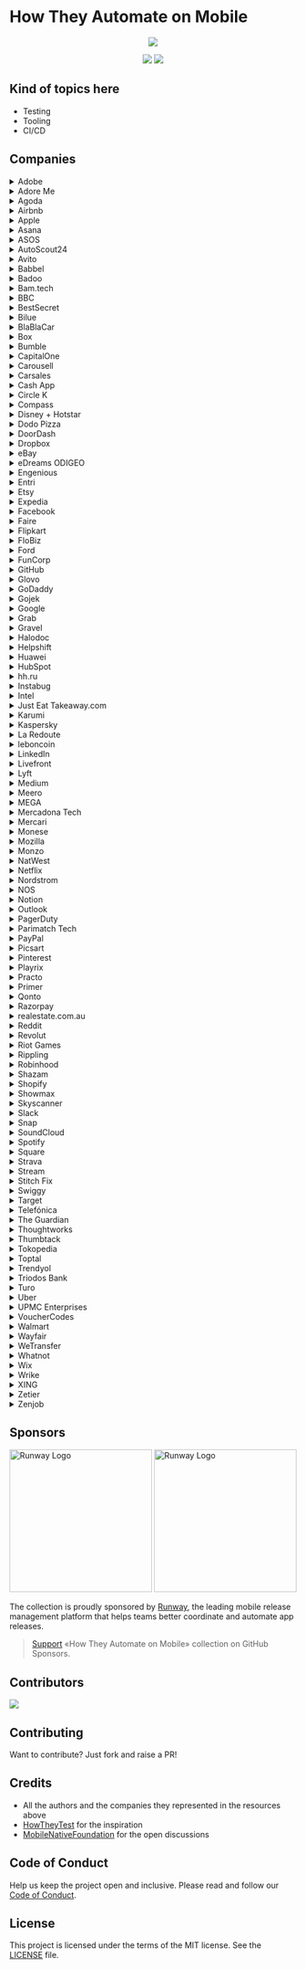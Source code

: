 # How They Automate on Mobile

<p align="center">
  <img src="/assets/images/promo.png"/>
</p>

<p align="center">
  <a href="https://testableapple.com/subscribe/"><img src="https://img.shields.io/badge/stay-tuned-blue?style=flat" /></a>
  <a href="http://makeapullrequest.com"><img src="https://img.shields.io/badge/contributions-welcome-green.svg?style=flat" /></a>
</p>

## Kind of topics here

* Testing
* Tooling
* CI/CD

## Companies

<details>
  <summary>Adobe</summary>

* [Automate and Speed Up iOS Builds with Xcode Server](https://blog.developer.adobe.com/automate-ios-builds-using-xcode-server-2e7effa8d2ef), 2021

</details>

<details>
  <summary>Adore Me</summary>

* [Android and iOS App testing with Appium and WireMock](https://adoreme.tech/android-and-ios-app-testing-with-appium-and-wiremock-intro-fe1dc34f0fc), 2019 (series of articles)

</details>

<details>
  <summary>Agoda</summary>

* [Optimizing CI/CD Processes with Selective Testing](https://medium.com/agoda-engineering/optimizing-ci-cd-processes-with-selective-testing-f537f9abc9d3), 2024

</details>

<details>
  <summary>Airbnb</summary>

* [Writing fast, deterministic and accurate Android Integration tests](https://medium.com/airbnb-engineering/writing-fast-deterministic-and-accurate-android-integration-tests-c56811bd14e2), 2017
* [Building Mixed-Language iOS Project with Buck](https://medium.com/airbnb-engineering/building-mixed-language-ios-project-with-buck-8a903b0e3e56), 2017
* [Our Swift Style Guide Is Now Open Source](https://medium.com/airbnb-engineering/our-swift-style-guide-is-now-open-source-d5cb99d2f626), 2019
* [Better Android Testing](https://medium.com/airbnb-engineering/better-android-testing-at-airbnb-3f5b90b9c40a), 2019 (series of articles)
* [Which hardware are you using to run your CI](https://github.com/MobileNativeFoundation/discussions/discussions/23#discussioncomment-486325), 2021
* [Accelerating Mobile UI](https://www.facebook.com/AirbnbTech/videos/1650114051841128/), 2021
* [Testing strategy](https://github.com/MobileNativeFoundation/discussions/discussions/6#discussioncomment-427538), 2021
* [Airbnb’s Page Performance Score on iOS](https://medium.com/airbnb-engineering/airbnbs-page-performance-score-on-ios-36d5f200bc73), 2021
* [Airbnb’s Page Performance Score on Android](https://medium.com/airbnb-engineering/airbnbs-page-performance-score-on-android-f9fd5e733e), 2021
* [Automated UI Infrastructure in Jetpack Compose using KSP](https://www.youtube.com/watch?v=9fVoqEFWTNI), 2023
* [Flexible Continuous Integration for iOS](https://medium.com/airbnb-engineering/flexible-continuous-integration-for-ios-4ab33ea4072f), 2023
* [Migrating Our iOS Build System from Buck to Bazel](https://medium.com/airbnb-engineering/migrating-our-ios-build-system-from-buck-to-bazel-ddd6f3f25aa3 ), 2024

</details>

<details>
  <summary>Apple</summary>

* [Testing](https://developer.apple.com/documentation/xcode#testing)
* [Distribution](https://developer.apple.com/documentation/xcode#distribution)
* [Continuous integration and delivery](https://developer.apple.com/documentation/xcode#continuous-integration-and-delivery)
* [UI Testing in Xcode](https://developer.apple.com/videos/play/wwdc2015/406/), 2015
* [Automating App Store Connect](https://developer.apple.com/videos/play/wwdc2018/303), 2018
* [What's New in Testing](https://developer.apple.com/videos/play/wwdc2018/403/), 2018
* [Testing Tips & Tricks](https://developer.apple.com/videos/play/wwdc2018/417/), 2018
* [Testing in Xcode](https://developer.apple.com/videos/play/wwdc2019/413/), 2019
* [Expanding automation with the App Store Connect API](https://developer.apple.com/videos/play/wwdc2020/10004), 2020
* [Identify trends with the Power and Performance API](https://developer.apple.com/videos/play/wwdc2020/10057), 2020
* [Eliminate animation hitches with XCTest](https://developer.apple.com/videos/play/wwdc2020/10077), 2020
* [Write tests to fail](https://developer.apple.com/videos/play/wwdc2020/10091), 2020
* [XCTSkip your tests](https://developer.apple.com/videos/play/wwdc2020/10164), 2020
* [Handle interruptions and alerts in UI tests](https://developer.apple.com/videos/play/wwdc2020/10220), 2020
* [Get your test results faster](https://developer.apple.com/videos/play/wwdc2020/10221), 2020
* [Use Swift on AWS Lambda with Xcode](https://developer.apple.com/videos/play/wwdc2020/10644), 2020
* [Triage test failures with XCTIssue](https://developer.apple.com/videos/play/wwdc2020/10687), 2020
* [Diagnose Power and Performance regressions in your app](https://developer.apple.com/videos/play/wwdc2021/10087), 2021
* [Distribute apps in Xcode with cloud signing](https://developer.apple.com/videos/play/wwdc2021/10204), 2021
* [Embrace Expected Failures in XCTest](https://developer.apple.com/videos/play/wwdc2021/10207), 2021
* [Meet Xcode Cloud](https://developer.apple.com/videos/play/wwdc2021/10267), 2021
* [Customize your advanced Xcode Cloud workflows](https://developer.apple.com/videos/play/wwdc2021/10269), 2021
* [Diagnose unreliable code with test repetitions](https://developer.apple.com/videos/play/wwdc2021/10296), 2021
* [Author fast and reliable tests for Xcode Cloud](https://developer.apple.com/videos/play/wwdc2022/110361), 2022
* [Get the most out of Xcode Cloud](https://developer.apple.com/videos/play/wwdc2022/110374), 2022
* [Deep dive into Xcode Cloud for teams](https://developer.apple.com/videos/play/wwdc2022/110375), 2022

</details>

<details>
  <summary>Asana</summary>

* [Scaling a Mature iOS Codebase with Tuist](https://blog.asana.com/2023/02/scaling-a-mature-ios-codebase-with-tuist/), 2023

</details>

<details>
  <summary>ASOS</summary>

* [Witness the (Android) fitness](https://medium.com/asos-techblog/witness-the-android-fitness-d4ae52dfec94), 2019

</details>

<details>
  <summary>AutoScout24</summary>

* [Optimise battery usage of Android Applications](https://tech.autoscout24.com/blog/posts/optimise-battery-usage-of-android-applications/), 2023
* [Xcode Build Time Optimization](https://tech.autoscout24.com/blog/posts/xcode-build-time-optimization/), 2023
* [iOS UI Testing with Deep Links](https://tech.autoscout24.com/blog/posts/ios-uitest-deeplink/), 2023

</details>

<details>
  <summary>Avito</summary>

* [Open source: CI/CD and test infrastructure for Android](https://avito-tech.github.io/avito-android/blog/2019/12/open-source-introduction/), 2019
* [Workaround for Android lint that doesn't use Gradle Worker API](https://avito-tech.github.io/avito-android/blog/2020/02/lint-worker-api-workaround/), 2020
* [Removal of ui tests impact analysis functionality](https://avito-tech.github.io/avito-android/blog/2021/01/ui-impact-analysis-end/), 2021
* [Which hardware are you using to run your CI](https://github.com/MobileNativeFoundation/discussions/discussions/23#discussioncomment-487395), 2021
* [Testing strategy](https://github.com/MobileNativeFoundation/discussions/discussions/6#discussioncomment-432246), 2021
* [Emcee — the test runner for iOS developers](https://medium.com/avitotech/emcee-b8b2a10f7795), 2022

</details>

<details>
  <summary>Babbel</summary>

* [Continuous integration for mobile](https://www.babbel.com/en/magazine/continuous-integration-for-mobile), 2015
* [An approach to TDD in Android](https://www.babbel.com/en/magazine/an-approach-to-tdd-in-android), 2016
* [Android Modular Project – Organizing your library dependencies](https://www.babbel.com/en/magazine/android-modular-project-organizing-your-library-dependencies), 2017
* [Introduction to Test Automation](https://www.babbel.com/en/magazine/introduction-to-test-automation), 2017
* [Different ways to manage feature toggles on iOS](https://www.babbel.com/en/magazine/different-ways-to-manage-feature-toggles-on-ios), 2019

</details>

<details>
  <summary>Badoo</summary>

* [iOS Parallel Automation](https://www.youtube.com/watch?v=bAH4hky-1Ac), 2017
* [Automate the impossible: blending the best of Android drivers](https://www.youtube.com/watch?v=dKHudzto4TM), 2018
* [Uncover Secrets of Your App with EspressoDriver](https://www.youtube.com/watch?v=3E-koZaG60w), 2019

</details>

<details>
  <summary>Bam.tech</summary>

* [Use Systrace to debug your Android app performance](https://www.bam.tech/article/use-systrace-to-debug-your-android-app-performance), 2021
* [Tuist, iOS developer’s new best friend](https://www.bam.tech/article/tuist-ios-developers-new-best-friend), 2022
* [Setting up a modular iOS app for multiple environments with Tuist](https://www.bam.tech/article/setting-up-a-modular-ios-app-for-multiple-environments-with-tuist), 2022
* [Adopting Tuist on an Existing Project](https://www.bam.tech/article/adopting-tuist-on-an-existing-project-tuist), 2022
* [Android app performance: optimize startup time with “above the fold” technique](https://www.bam.tech/article/android-app-performance-optimize-startup-time-with-above-the-fold-technique), 2023
* [Swift mocking and generating fake data: building effective and maintainable tests](https://www.bam.tech/article/swift-mocking-and-generating-fake-data-building-effective-and-maintainable-tests), 2023
* [Unlocking New Possibilities with Maestro: Beyond Automated Testing](https://www.bam.tech/article/unlocking-new-possibilities-with-maestro-beyond-automated-testing), 2024

</details>

<details>
  <summary>BBC</summary>

* [Testing BBC iPlayer Release For Android Downloads](https://www.bbc.co.uk/blogs/internet/entries/67c6f28f-3742-3725-9efa-10107857d5e8), 2013
* [Automating testing for BBC iPlayer mobile](https://www.bbc.co.uk/blogs/internet/entries/3da2f879-b752-3ee7-8778-421aad2ddefb), 2014 (series of articles)

</details>

<details>
  <summary>BestSecret</summary>

* [Evolving our Android CI to the Cloud](https://medium.com/bestsecret-tech/evolving-our-android-ci-to-the-cloud-1-3-from-jenkins-to-gitlab-ci-7ec2af50c241), 2024 (series of articles)

</details>

<details>
  <summary>Bilue</summary>

* [How to version your app in a continuous development world](https://medium.com/bilue/how-to-version-your-app-in-a-continuous-development-world-b4f23c2beab3), 2021
* [Caring for your dependency garden: An approach to Android Dependency Management](https://medium.com/bilue/caring-for-your-dependency-garden-c36e3ae288bd), 2022 (series of articles)
* [Elevating UI Automation: Testing Compose Animations Beyond Appium’s Reach](https://medium.com/bilue/elevating-ui-automation-e1ae0140e257), 2024

</details>

<details>
  <summary>BlaBlaCar</summary>

* [4 tips to master XCTestExpectation](https://medium.com/blablacar/4-tips-to-master-xctestexpectation-aee2b2631d93), 2017
* [Building our Lego library on iOS](https://medium.com/blablacar/building-our-lego-library-on-ios-35da0142b962), 2017
* [Reducing the build time of BlaBlaCar’s Android app](https://medium.com/blablacar/reducing-the-build-time-of-blablacars-android-app-549774e3c0df), 2021
* [How to make your Android app resilient to process death?](https://medium.com/blablacar/how-to-make-your-android-app-resilient-to-process-death-bdd3fbcfbf9e), 2022

</details>

<details>
  <summary>Box</summary>

* [Virtualizing Mac Infrastructure at Scale](https://www.youtube.com/watch?v=oBVB0Tc_drM), 2019

</details>

<details>
  <summary>Bumble</summary>

* [Add Superpowers to your Appium-Android tests](https://medium.com/bumble-tech/add-superpowers-to-your-appium-android-tests-f408ac2f1b59), 2018
* [The secret to great code reviews](https://medium.com/bumble-tech/the-secret-to-great-code-reviews-4896639afc0e), 2018
* [White-box testing with Appium Espresso Driver](https://medium.com/bumble-tech/white-box-testing-with-appium-espresso-driver-f51cda81c1bb), 2019
* [Swift Package Manager builds iOS frameworks](https://medium.com/bumble-tech/swift-package-manager-builds-ios-frameworks-updated-xcode-10-2-beta-19b3e6741bda), 2019
* [Continuous delivery for your Kotlin Multiplatform library](https://medium.com/bumble-tech/continuous-delivery-for-your-kotlin-multiplatform-library-3ab5ad5cba59), 2019
* [Using Hopper to investigate an iOS bug](https://medium.com/bumble-tech/using-hopper-to-investigate-an-ios-bug-66d373e6336d), 2020
* [Catching bugs on the client-side: how we developed our error tracking system](https://medium.com/bumble-tech/catching-bugs-on-a-client-48c793720b9b), 2020
* [Automating Android Jetpack Compose using Appium](https://medium.com/bumble-tech/automating-android-jetpack-compose-using-appium-edb760fe79b9), 2021
* [Mobile test automation practices](https://medium.com/bumble-tech/mobile-test-automation-practices-part-1-verifications-modules-and-basic-actions-92f2e645d9ce), 2021 (series of articles)
* [Android Lint and Detekt warnings in GitHub pull requests](https://medium.com/bumble-tech/android-lint-and-detekt-warnings-in-github-pull-requests-2880df5d32af), 2022
* [How to compare .apk / .aab files](https://medium.com/bumble-tech/how-to-compare-apk-aab-files-par-1634563a5af6), 2023 (series of articles)
* [Crafting Android bytecode analysis tooling using a secret ingredient](https://medium.com/bumble-tech/crafting-android-bytecode-analysis-tooling-using-a-secret-ingredient-part-1-13e2d5a65113), 2024 (series of articles)
* [Scaling iOS at Bumble](https://medium.com/bumble-tech/scaling-ios-at-bumble-76754fa874f7), 2024 (series of articles)

</details>

<details>
  <summary>CapitalOne</summary>

* [Test-Driven Development – Ready, Set, Go with Google Cloud Test Lab](https://medium.com/capital-one-tech/be-ready-for-tdd-google-cloud-test-lab-20b07ddabc8b), 2016
* [Robot Pattern Testing for XCUITest](https://medium.com/capital-one-tech/robot-pattern-testing-for-xcuitest-4c2f0c40b4ad), 2018
* [Improvement and Parallelization of Android Automation Testing](https://medium.com/capital-one-tech/improvement-and-parallelization-of-android-automation-testing-capital-one-a05d10cae5b6), 2020
* [Using Stub vs Mock in iOS Unit Testing](https://medium.com/capital-one-tech/using-stub-vs-mock-in-ios-unit-testing-634ec4cc6a10), 2020
* [Using Apple’s Main Thread Checker Tool on UI Tests](https://medium.com/capital-one-tech/using-apples-main-thread-checker-tool-on-ui-tests-a89508bcd524), 2021
* [Getting Started With iOS UI Testing](https://medium.com/capital-one-tech/getting-started-with-ios-ui-testing-b85bf858496f), 2021

</details>

<details>
  <summary>Carousell</summary>

* [Carousell scales app automation with Browserstack](https://www.browserstack.com/case-study/carousell-scales-app-automation-with-browserstack), 2022

</details>

<details>
  <summary>Carsales</summary>

* [Which hardware are you using to run your CI](https://github.com/MobileNativeFoundation/discussions/discussions/23#discussioncomment-431948), 2021

</details>

<details>
  <summary>Cash App</summary>

* [Making iOS Accessibility Testing Easy](https://code.cash.app/making-ios-accessibility-testing-easy), 2020
* [Taking Bug Reporting Further](https://code.cash.app/taking-bug-reporting-further), 2021
* [Great teams merge fast](https://code.cash.app/great-teams-merge-fast), 2021
* [Debugging UI Issues with AardvarkReveal](https://code.cash.app/debugging-ui-issues-with-aardvarkreveal), 2021
* [Migrating from Burst to TestParameterInjector](https://code.cash.app/migrating-from-burst-to-testparameterinjector), 2021
* [Flow testing with Turbine](https://code.cash.app/flow-testing-with-turbine), 2023
* [Mocking isn't evil, but avoid it anyway](https://code.cash.app/mocking), 2023

</details>

<details>
  <summary>Circle K</summary>

* [Testing strategy](https://github.com/MobileNativeFoundation/discussions/discussions/6#discussioncomment-428670), 2021

</details>

<details>
  <summary>Compass</summary>

* [Compass Mobile Engineering](https://medium.com/compass-true-north/compass-mobile-engineering-58834af85289), 2017
* [Automated Mobile Distributions](https://medium.com/compass-true-north/automated-mobile-distributions-15e3791f11c7), 2017
* [How to UI Test Push Notifications and Universal Links in the iOS Simulator](https://medium.com/compass-true-north/how-to-ui-test-push-notifications-and-universal-links-in-the-ios-simulator-81cc43b33f81), 2021
* [Moving Fast With Maps (Automation) On iOS](https://medium.com/compass-true-north/moving-fast-with-maps-automation-on-ios-e8801f2ac901), 2021

</details>

<details>
  <summary>Disney + Hotstar</summary>

* [Using Apple's Testing Mjölnir: XCUITest](https://blog.hotstar.com/using-apples-testing-mj%C3%B6lnir-xcuitest-9c3bad88ae4b), 2020

</details>

<details>
  <summary>Dodo Pizza</summary>

* [QA Mobile Technology Radar](https://radar.thoughtworks.com/?documentId=https%3A%2F%2Fdocs.google.com%2Fspreadsheets%2Fd%2Fe%2F2PACX-1vRhhv36dMgQWyL24qt9NTmoh3guKjGUK9AawBw85N_MOe1trvSmZQeU99QJglm1Do__Lac8cEYzItnI%2Fpub%3Foutput%3Dcsv%26format%3D%2FDodo+Engineering+-+QA+mobile+-+2023.csv), 2023
* [iOS Technology Radar](https://radar.thoughtworks.com/?documentId=https%3A%2F%2Fdocs.google.com%2Fspreadsheets%2Fd%2Fe%2F2PACX-1vSNCJEF7o6lYiu7z9WIdLqEyyoW6V94_50wyK5AWP9uW0oA3w4jKaU__jy3fyhOeGdZI2yiSL6VwjL3%2Fpub%3Fgid%3D0%26single%3Dtrue%26output%3Dcsv%26format%3D%2FDodo+Engineering+-+Dodo+Pizza+iOS+-+March+2023.csv), 2023
* [Android Technology Radar](https://radar.thoughtworks.com/?documentId=https%3A%2F%2Fdocs.google.com%2Fspreadsheets%2Fd%2Fe%2F2PACX-1vRIJRCLRWKilMgx5rypHoCwGlUOpB79v4-oPPdSvNNSPkkgVao2uja2O4j1eEWqeUn34Ri0rzaNgut3%2Fpub%3Fgid%3D892813566%26single%3Dtrue%26output%3Dcsv%26format%3D%2FDodo+Engineering+Android.csv), 2023
* [Release Train in mobile development](https://proandroiddev.com/release-train-in-mobile-development-4c67954ab1b3), 2023

</details>

<details>
  <summary>DoorDash</summary>

* [Why We Use KIF-Quick for User Interface Tests](https://doordash.engineering/2016/12/26/why-we-use-kif-quick-for-user-interface-tests/), 2016
* [Using Automated Testing to Scale Android Development with a Growing Team](https://doordash.engineering/2017/06/26/using-automated-testing-to-scale-android-development-with-a-growing-team/), 2017
* [Contract Testing with Pact](https://doordash.engineering/2018/11/05/contract-testing-with-pact/), 2018
* [How to detect iOS memory leaks and retain cycles using Xcode’s memory graph debugger](https://doordash.engineering/2019/05/22/ios-memory-leaks-and-retain-cycle-detection-using-xcodes-memory-graph-debugger/), 2019
* [Our "Tech Stack" in the Android Dasher App](https://doordash.engineering/2019/12/12/our-tech-stack-in-the-android-dasher-app/), 2019
* [A Framework For Speedy and Scalable Development Of Android UI Tests](https://doordash.engineering/2020/08/19/speedy-and-scalable-development-of-android-mobile-ui-tests/), 2020
* [Building Multiple Distinctly Branded iOS Apps from a Single Codebase](https://doordash.engineering/2021/03/02/multiple-ios-apps-single-codebase/), 2021
* [How to Speed Up SwiftUI Development and Testing Using PreviewSnapshots](https://doordash.engineering/2023/01/18/how-to-speed-up-swiftui-development-and-testing-using-previewsnapshots/), 2023
* [How We Reduced Our iOS App Launch Time by 60%](https://doordash.engineering/2023/01/31/how-we-reduced-our-ios-app-launch-time-by-60/), 2023

</details>

<details>
  <summary>Dropbox</summary>

* [Modernizing our Android build system](https://dropbox.tech/mobile/modernizing-our-android-build-system-part-i-the-planning), 2019 (series of articles)
* [Revamping the Android testing pipeline at Dropbox](https://dropbox.tech/mobile/revamping-the-android-testing-pipeline-at-dropbox), 2020
* [How we sped up Dropbox Android app startup by 30%](https://dropbox.tech/mobile/how-we-sped-up-dropbox-android-app-startup-by-30-), 2021
* [Introducing Focus, a new open source Gradle plugin](https://dropbox.tech/mobile/introducing-focus-a-new-open-source-gradle-plugin), 2022

</details>

<details>
  <summary>eBay</summary>

* [Functional iOS Testing in Swift](https://tech.ebayinc.com/engineering/functional-ios-testing-in-swift/), 2015
* [Test automation for Android testing](https://www.youtube.com/watch?v=VZP6aZq8I-k), 2016
* [Parallizing UI tests on iOS](https://www.youtube.com/watch?v=-JMMujEaqvs), 2016
* [Android Accessibility Automation with Espresso](https://tech.ebayinc.com/engineering/android-accessibility-automation-with-espresso/), 2017
* [Speed By A Thousand Cuts](https://tech.ebayinc.com/engineering/speed-by-a-thousand-cuts/), 2020
* [eBay Motors: Screenshot Testing with Flutter](https://tech.ebayinc.com/engineering/ebay-motors-screenshot-testing-with-flutter/), 2020
* [Homepage Speed Improvements on eBay Android](https://tech.ebayinc.com/engineering/homepage-speed-improvements-on-ebay-android/), 2020
* [The Journey to Integrating Android App Bundles](https://tech.ebayinc.com/engineering/the-journey-to-integrating-android-app-bundles/), 2020

</details>

<details>
  <summary>eDreams ODIGEO</summary>

* [Creating a Post-commit hook with Swiftlint Autocorrect](https://medium.com/edreams-odigeo-tech/creating-a-post-commit-hook-with-swiftlint-autocorrect-5695baf9cad7), 2020
* [Keep those warnings away! — Add Android Lint to your CI pipeline](https://medium.com/edreams-odigeo-tech/keep-those-warnings-away-add-android-lint-to-your-ci-pipeline-28418294df5f), 2021
* [Tuist Your Circle](https://medium.com/edreams-odigeo-tech/tuist-your-circle-putting-it-to-the-test-part-1-8dc168aefe7a), 2023 (series of articles)

</details>

<details>
  <summary>Engenious</summary>

* [Xcode Parallel Test Execution of XCUITest is a Joke](https://medium.com/@engenious.io/xcode-parallel-test-execution-of-xcutest-is-joke-but-i-found-a-scalable-and-solid-solution-031aaaa92814), 2023

</details>

<details>
  <summary>Entri</summary>

* [Device Wall — Unlocking the Power of Parallel Mobile Automation with Appium, and Raspberry Pi](https://medium.com/@engenious.io/xcode-parallel-test-execution-of-xcutest-is-joke-but-i-found-a-scalable-and-solid-solution-031aaaa92814), 2023
* [Mastering Local Continuous Integration/Continuous Deployment](https://epd-blog.entri.team/mastering-local-continuous-integration-continuous-deployment-7504c2e148ac), 2023
* [Mastering Event Validation in Android Apps: A QA Engineer’s Guide](https://epd-blog.entri.team/mastering-event-validation-in-android-apps-a-qa-engineers-guide-8b4250e3b730), 2023

</details>

<details>
  <summary>Etsy</summary>

* [Etsy's Device Lab](https://www.etsy.com/codeascraft/mobile-device-lab/), 2013
* [Static Analysis with OCLint](https://www.etsy.com/codeascraft/static-analysis-with-oclint), 2014
* [Etsy’s Journey to Continuous Integration for Mobile Apps](https://www.etsy.com/codeascraft/etsys-journey-to-continuous-integration-for-mobile-apps/), 2014
* [Building a Better Mobile Crash Analytics Platform](https://www.etsy.com/codeascraft/building-a-better-mobile-crash-analytics-platform), 2016
* [How Etsy Ships Apps](https://www.etsy.com/codeascraft/how-etsy-ships-apps), 2017
* [Culture of Quality: Measuring Code Coverage at Etsy](https://www.etsy.com/codeascraft/culture-of-quality-measuring-code-coverage-at-etsy/), 2018

</details>

<details>
  <summary>Expedia</summary>

* [Mobile Automation in Continuous Delivery Pipeline](https://www.youtube.com/watch?v=NWDByCVThfE), 2013
* [How Expedia.com Uses Accessibility Automation](https://medium.com/expedia-group-tech/how-expedia-com-uses-accessibility-automation-d3de3e3ff775), 2020
* [Improving iOS UI Testing](https://medium.com/expedia-group-tech/improving-ios-ui-testing-ad55470825b4), 2020

</details>

<details>
  <summary>Facebook</summary>

* [Timed releases for mobile apps](https://engineering.fb.com/2012/09/20/android/timed-releases-for-mobile-apps/), 2012
* [Buck: How we build Android apps at Facebook](https://engineering.fb.com/2013/05/14/android/buck-how-we-build-android-apps-at-facebook/), 2013
* [Building Mobile Apps with Open Source Tools - Mobile @ Scale](https://www.youtube.com/watch?v=c2Q22KDjXmI), 2013
* [How Facebook Tests Facebook on Android](https://www.youtube.com/watch?v=HUE_yrd8tl0), 2013
* [Airlock – Facebook’s mobile A/B testing framework](https://engineering.fb.com/2014/01/09/android/airlock-facebook-s-mobile-a-b-testing-framework/), 2014
* [Mobile End to End Testing at Scale](https://www.youtube.com/watch?v=7tzA2nsg1jQ), 2015
* [Stetho: A new debugging platform for Android](https://engineering.fb.com/2015/02/18/android/stetho-a-new-debugging-platform-for-android/), 2015
* [Improving Facebook’s performance on Android with FlatBuffers](https://engineering.fb.com/2015/07/31/android/improving-facebook-s-performance-on-android-with-flatbuffers/), 2015
* [Performance instrumentation for Android apps](https://engineering.fb.com/2015/10/26/android/performance-instrumentation-for-android-apps/), 2015
* [Open-sourcing ReDex: Making Android apps smaller and faster](https://engineering.fb.com/2016/04/12/android/open-sourcing-redex-making-android-apps-smaller-and-faster/), 2016
* [Automatic memory leak detection on iOS](https://engineering.fb.com/2016/04/13/ios/automatic-memory-leak-detection-on-ios/), 2016
* [The mobile device lab at the Prineville data center](https://engineering.fb.com/2016/07/13/android/the-mobile-device-lab-at-the-prineville-data-center/), 2016
* [Android accessibility debugging with Stetho](https://engineering.fb.com/2016/10/17/android/android-accessibility-debugging-with-stetho/), 2016
* [Managing resources for large-scale testing](https://engineering.fb.com/2017/05/24/android/managing-resources-for-large-scale-testing/), 2017
* [Rapid release at massive scale](https://engineering.fb.com/2017/08/31/web/rapid-release-at-massive-scale/), 2017
* [Open-sourcing RacerD: Fast static race detection at scale](https://engineering.fb.com/2017/10/19/android/open-sourcing-racerd-fast-static-race-detection-at-scale/), 2017
* [Turning iOS End to End Testing up to 11](https://www.youtube.com/watch?v=BQmLnrDBJSs), 2017
* [HotSwap: Bringing hot code reloading to Buck](https://engineering.fb.com/2018/02/28/android/hotswap-bringing-hot-code-reloading-to-buck/), 2018
* [Open-sourcing Flipper: a new extensible debugging tool](https://engineering.fb.com/2018/06/11/android/flipper/), 2018
* [MobileLab: Highly accurate testing to prevent mobile performance regressions](https://engineering.fb.com/2018/10/19/android/mobilelab/), 2018
* [Superpack: Pushing the limits of compression in Facebook’s mobile apps](https://engineering.fb.com/2021/09/13/core-data/superpack/), 2021
* [Open-sourcing Mariana Trench: Analyzing Android and Java app security in depth](https://engineering.fb.com/2021/09/29/security/mariana-trench/), 2021
* [How WhatsApp tests software?](https://automationhacks.io/2023-10-18-how-whatsapp-tests-software), 2023

</details>

<details>
  <summary>Faire</summary>

* [Bringing type safety to UI tests on iOS](https://craft.faire.com/bringing-type-safety-to-ui-tests-on-ios-23426a5c48de1), 2021
* [Faire Tech Talk: Mobile performance monitoring at Faire](https://craft.faire.com/mobile-performance-monitoring-at-faire-464945c9d011), 2022
* [Faire Tech Talk: Scaling mobile foundation](https://craft.faire.com/faire-tech-talk-scaling-mobile-foundation-147093d1afcb), 2022
* [Raising code quality for Faire’s Kotlin codebase](https://craft.faire.com/raising-code-quality-for-faires-kotlin-codebase-f61420b3e5e6), 2022
* [Provisioning Jenkins mac1.metal nodes for signing Apple distributions](https://craft.faire.com/provisioning-jenkins-mac1-metal-nodes-for-signing-apple-distributions-f2db98235c28), 2023
* [How we build reliable E2E tests for iOS at Faire](https://craft.faire.com/how-we-build-reliable-e2e-tests-for-ios-at-faire-d554b3ef5dfc), 2024

</details>

<details>
  <summary>Flipkart</summary>

* [Optimising Flipkart Android App size to sub 10 MB](https://blog.flipkart.tech/optimising-flipkart-android-app-size-to-sub-10-mb-b290d6c29b82), 2018
* [The Journey of React-Native @ Flipkart](https://blog.flipkart.tech/the-journey-of-react-native-flipkart-47dcd0c3d1c6), 2020

</details>

<details>
  <summary>FloBiz</summary>

* [Create your own Android Library & Publish it](https://medium.com/flobiz-blog/create-your-own-android-library-publish-it-1b55bb492ce7), 2021
* [Android CI/CD at myBillBook](https://blog.flipkart.tech/the-journey-of-react-native-flipkart-47dcd0c3d1c6), 2023

</details>

<details>
  <summary>Ford</summary>

* [Testing strategy](https://github.com/MobileNativeFoundation/discussions/discussions/6#discussioncomment-423977), 2021

</details>

<details>
  <summary>FunCorp</summary>

* [Creating Impactful Messages With Ad Testing](https://medium.com/swlh/creating-impactful-messages-with-ad-testing-d57dc631577f), 2021
* [Testing Your Implementation on Ad Networks](https://medium.com/@FunCorp/testing-your-implementation-on-ad-networks-376cd904a7e5), 2021
* [Writing your profiler to analyze application performance on Android](https://medium.com/@FunCorp/writing-your-profiler-to-analyze-application-performance-on-android-f343fe8a1b5b), 2021
* [Stopping NSZombie Invasion](https://medium.com/@FunCorp/stopping-nszombie-invasion-d8fb0250c22e), 2022
* [Jetpack Microbenchmark: Code Performance Testing](https://medium.com/@FunCorp/jetpack-microbenchmark-code-performance-testing-ce7a4546ba78), 2022
* [Make your iOS app suitable for UI auto-testing](https://medium.com/@FunCorp/ios-make-your-app-suitable-for-ui-auto-testing-65997ead4dc9), 2023

</details>

<details>
  <summary>GitHub</summary>

* [How we ship GitHub Mobile every week](https://github.blog/2022-01-12-how-we-ship-github-mobile-every-week/), 2022

</details>

<details>
  <summary>Glovo</summary>

* [Publishing a variant-aware Android library with its sources](https://medium.com/glovo-engineering/publishing-a-variant-aware-android-library-with-its-sources-c61387323963), 2021
* [Linting and formatting Swift code in our apps](https://medium.com/glovo-engineering/linting-and-formatting-swift-code-in-our-apps-a49dc0a52332), 2021
* [Accelerate Your Android Development: Top Techniques to Reduce Gradle Build Time](https://medium.com/glovo-engineering/accelerate-your-android-development-top-techniques-to-reduce-gradle-build-time-part-i-of-ii-4f35aa4a1a17), 2023
* [Glovo’s Large-Scale App Development: An In-Depth Look](https://tuist.io/blog/2023/11/03/glovo), 2023

</details>

<details>
  <summary>GoDaddy</summary>

* [React Native Application UI testing using WebDriverIO and Appium](https://www.godaddy.com/engineering/2018/07/09/react-native-wdio/), 2018

</details>

<details>
  <summary>Gojek</summary>

* [How to Use Templates to Improve the Android Studio Experience](https://www.gojek.io/blog/how-to-use-templates-to-improve-the-android-studio-experience), 2019
* [How We Improved Performance and Build Times in Android Studio](https://www.gojek.io/blog/how-we-improved-performance-and-build-times-in-android-studio), 2019
* [Screenshot Testing our Design System on Android](https://blog.gojek.io/screenshot-testing-our-design-system-on-android), 2020
* [Test Mobile Apps Using Web Traffic Interception and Mocking](https://blog.gojek.io/test-mobile-apps-using-web-traffic-interception-and-mocking), 2020
* [Running CI for mobile engineers at scale](https://www.gojek.io/blog/running-ci-for-mobile-engineers-at-scale), 2020
* [Reducing Build Time For Gojek #SuperApp](https://www.gojek.io/blog/reducing-build-time-for-gojek-superapp), 2020
* [Making Our iOS Components Accessible](https://www.gojek.io/blog/making-our-ios-components-accessible), 2021
* [Better Secure Than Sorry | Tips To Secure An iOS App](https://www.gojek.io/blog/tips-to-secure-ios-app), 2021
* [Mono Repo Vs Multi Repo: Tips To Re-evaluate Codebase Structure](https://www.gojek.io/blog/mono-repo-vs-multi-repo-tips-to-re-evaluate-codebase-structure), 2021
* [Reducing Our Build Time By 50%](https://www.gojek.io/blog/reducing-our-build-time-by-50), 2022
* [Demystifying Code Generation On iOS](https://www.gojek.io/blog/demystifying-code-generation-on-ios), 2022
* [Migrating An Xcode Command Line Tool Project to SPM](https://www.gojek.io/blog/migrating-an-xcode-command-line-tool-project-to-spm), 2022

</details>

<details>
  <summary>Google</summary>

* [Espresso: Fresh Start to Android UI Testing](https://www.youtube.com/watch?v=T7ugmCuNxDU), 2013
* [Building Scalable Mobile Test Infrastructure for Google+ Mobile](https://www.youtube.com/watch?v=Dnqxo0QtU98), 2013
* [Android UI Automation](https://www.youtube.com/watch?v=O1u8iBLUFL0), 2013
* [Breaking the Matrix - Android Testing at Scale](https://www.youtube.com/watch?v=uHoB0KzQGRg), 2013
* [Make Chrome the best mobile browser](https://www.youtube.com/watch?v=ugX-80lMu7A), 2014
* [Going Green: Cleaning up the Toxic Mobile Environment](https://www.youtube.com/watch?v=aHcmsK9jfGU), 2014
* [The Importance of Automated Testing on Real and Virtual Mobile Devices](https://www.youtube.com/watch?v=nOFel7yNAsE), 2014
* [Automated Accessibility Testing for Android Applications](https://www.youtube.com/watch?v=vvwc8MVlusY), 2015
* [Mobile Cross-Platform Integration Testing](https://www.youtube.com/watch?v=jaWD60t69Wg), 2015
* [Integration Testing with Multiple Mobile Devices and Services](https://www.youtube.com/watch?v=8tjsxxSMkpA), 2016
* [SRE for Mobile Applications](https://www.youtube.com/watch?v=4pQP8xiiMgo), 2018

</details>

<details>
  <summary>Grab</summary>

* [Deep Dive into iOS Automation at Grab - Integration Testing](https://engineering.grab.com/deep-dive-into-ios-automation-at-grab-integration-testing), 2019
* [Marionette - Enabling E2E User-scenario Simulation](https://engineering.grab.com/marionette-enabling-e2e-user-scenario-simulation), 2019
* [Journey to a Faster Everyday Superapp Where Every Millisecond Counts](https://engineering.grab.com/journey-to-a-faster-everyday-super-app), 2019
* [Tackling UI Test Execution Time Imbalance for Xcode Parallel Testing](https://engineering.grab.com/tackling-ui-test-execution-time-imbalance-for-xcode-parallel-testing), 2020
* [How Grab is Blazing Through the Superapp Bazel Migration](https://engineering.grab.com/how-grab-is-blazing-through-the-super-app-bazel-migration), 2020
* [App Modularisation at Scale](https://engineering.grab.com/app-modularisation-at-scale), 2021
* [How we improved our iOS CI infrastructure with observability tools](https://engineering.grab.com/iOS-CI-infrastructure-with-observability-tools), 2023

</details>

<details>
  <summary>Gravel</summary>

* [Send gitlab notification to google chat in 3 minutes](https://medium.com/gravel-engineering/send-gitlab-notification-to-google-chat-in-3-minutes-f81f6a92ac3a), 2023
* [Manage iOS Versioning for Release with Fastlane](https://medium.com/gravel-engineering/manage-ios-versioning-for-release-with-fastlane-d660cc750abc), 2023

</details>

<details>
  <summary>Halodoc</summary>

* [Testing strategy](https://github.com/MobileNativeFoundation/discussions/discussions/6#discussioncomment-702249), 2021

</details>

<details>
  <summary>Helpshift</summary>

* [Functional Testing of Mobile and Web Apps using Clojure](https://medium.com/helpshift-engineering/functional-testing-of-mobile-and-web-apps-using-clojure-4bedb365c7ca), 2014

</details>

<details>
  <summary>Huawei</summary>

* [Android | Product Flavors and Build Variants](https://medium.com/huawei-developers/android-product-flavors-and-build-variants-6d8b66a3f541), 2020
* [Automate Deployment to Huawei AppGallery Connect using Fastlane](https://medium.com/huawei-developers/automate-deployment-to-huawei-appgallery-connect-using-fastlane-4064db91cce8), 2020
* [React Native | Integrating Your Applications With AppGallery Connect](https://medium.com/huawei-developers/react-native-integrating-your-applications-with-appgallery-connect-a090cba45a8), 2021
* [Android UI Testing Made Easy: Espresso vs. Barista](https://medium.com/huawei-developers/android-ui-testing-made-easy-espresso-vs-barista-ae24a88a7a42), 2022
* [Robolectric: The Ultimate Testing Framework for Android Developers](https://medium.com/huawei-developers/robolectric-the-ultimate-testing-framework-for-android-developers-10ae1cc8e3c3), 2023
* [How to Test the Navigation Component in Jetpack Compose?](https://medium.com/huawei-developers/how-to-test-the-navigation-component-in-jetpack-compose-1ab4ccaba761), 2023
* [Unit Test in Jetpack Compose](https://medium.com/huawei-developers/unit-test-in-jetpack-compose-57c64fd035b7), 2023
* [How to Write Unit Tests for ViewModel in Jetpack Compose](https://medium.com/huawei-developers/how-to-write-unit-tests-for-viewmodel-in-jetpack-compose-eb06cc81042c), 2023
* [Huawei Cloud Building Android Project with CodeArts Service](https://medium.com/huawei-developers/%EF%B8%8Fhuawei-cloud-building-android-project-with-codearts-service-43769895264e), 2024

</details>

<details>
  <summary>HubSpot</summary>

* [Using CocoaPods to Modularize a Big iOS App](https://product.hubspot.com/blog/architecting-a-large-ios-app-with-cocoapods), 2014
* [Update: How We're Building iOS Apps Today](https://product.hubspot.com/blog/update-how-were-building-ios-apps-today), 2017

</details>

<details>
  <summary>hh.ru</summary>

* [Automating the release process](https://medium.com/hh-ru/automating-the-release-process-af8f97edc7bc), 2022
* [Quality assurance for mobile development at hh.ru](https://medium.com/hh-ru/quality-assurance-for-mobile-development-at-hh-ru-b9683e63414f), 2022

</details>

<details>
  <summary>Instabug</summary>

* [Testing strategy](https://github.com/MobileNativeFoundation/discussions/discussions/6#discussioncomment-498013), 2021

</details>

<details>
  <summary>Intel</summary>

* [Automation on Wearable Devices](https://www.youtube.com/watch?v=1agsqcPXPHo), 2015
* [IATF - A New Automated Cross-platform and Multi-device API Test Framework](https://www.youtube.com/watch?v=mHJspt6BgZUf), 2016
* [Docker Based Geo Dispersed Test Farm](https://www.youtube.com/watch?v=EgmSnHFutEc), 2016

</details>

<details>
  <summary>Just Eat Takeaway.com</summary>

* [Optimizing the APK size of Takeaway Driver App with Android App Bundle and WebP](https://medium.com/justeattakeaway-tech/optimising-the-apk-size-of-takeaway-driver-app-with-android-app-bundle-and-webp-6a8f59ece7de), 2019
* [iOS — Accessibility identifier for Appium UIAutomation](https://medium.com/justeattakeaway-tech/ios-accessibility-identifier-for-appium-uiautomation-66dd9433295c), 2020
* [iOS Accessibility](https://medium.com/justeattakeaway-tech/ios-accessibility-969012825d3c), 2021
* [Jetpack Compose UI Testing](https://medium.com/justeattakeaway-tech/jetpack-compose-ui-testing-1362e83a7bb2), 2021
* [Migrating to Swift Package Manager](https://medium.com/justeattakeaway-tech/migrating-to-swift-package-manager-efb9d2f61ddf), 2023
* [Backend-Driven UI on Native iOS apps](https://medium.com/justeattakeaway-tech/backend-driven-ui-on-native-ios-apps-613c3e8c579f), 2023
* [Scalable Continuous Integration for iOS](https://medium.com/justeattakeaway-tech/scalable-continuous-integration-for-ios-15ff33435992), 2024

</details>

<details>
  <summary>Karumi</summary>

* [Testing strategy](https://github.com/MobileNativeFoundation/discussions/discussions/6#discussioncomment-463433), 2021

</details>

<details>
  <summary>Kaspersky</summary>

* [UI Testing Cookbook](https://android-ui-testing.github.io/Cookbook/adoption/companies_experience/#kaspersky), 2023
* [A step-by-step tutorial in codelab format for Android UI testing](https://medium.com/kasperskymedia/a-step-by-step-tutorial-in-codelab-format-for-android-ui-testing-a5581f251b29), 2023
* [How to make Espresso tests more readable and stable](https://medium.com/kasperskymedia/how-to-make-espresso-tests-more-readable-and-stable-c0a055ce1fb7), 2023
* [How to make automated tests flexible and concise](https://medium.com/kasperskymedia/how-to-make-automated-tests-flexible-and-concise-e3e5ec0d8d00), 2023
* [100% Flakiness-free UI test automation with Kaspresso and Allure Testops](https://medium.com/kasperskymedia/100-flakiness-free-ui-test-automation-with-kaspresso-and-allure-testops-bdac665668fe), 2023

</details>

<details>
  <summary>La Redoute</summary>

* [Quality at Speed for our Mobile Application](https://laredoute.io/blog/quality-at-speed-for-our-mobile-application/), 2020

</details>

<details>
  <summary>leboncoin</summary>

* [Xcode Cloud: Feedback from leboncoin](https://medium.com/leboncoin-engineering-blog/xcode-cloud-feedback-from-leboncoin-82991326faa0), 2022
* [Achieving higher test coverage: Our approach to UI testing on iOS](https://medium.com/leboncoin-engineering-blog/achieving-higher-test-coverage-our-approach-to-ui-testing-on-ios-8878003b2f88), 2023

</details>

<details>
  <summary>LinkedIn</summary>

* [Writing Custom Lint Checks with Gradle](https://engineering.linkedin.com/android/writing-custom-lint-checks-gradle), 2014
* [Managing iOS Continuous Integration at Enterprise Scale](https://engineering.linkedin.com/blog/2015/12/managing-ios-continuous-integration-at-enterprise-scale), 2015
* [Mock the Internet](https://www.youtube.com/watch?v=6gPNrujpmn0), 2015
* [Effective Layout Testing Library for iOS](https://engineering.linkedin.com/blog/2016/01/effective-layout-testing-library-for-ios), 2016
* [UI Automation: Keep it Functional – and Stable!](https://engineering.linkedin.com/blog/2016/01/ui-automation--keep-it-functional--and-stable-), 2016
* [3x3: Speeding Up Mobile Releases](https://engineering.linkedin.com/blog/2016/021/3x3--speeding-up-mobile-releases), 2016
* [3x3: iOS Build Speed and Stability](https://engineering.linkedin.com/blog/2016/04/3x3--ios-build-speed-and-stability), 2016
* [Upgrade Testing on iOS: Keeping up with 3x3](https://engineering.linkedin.com/blog/2016/04/upgrade-testing-on-ios--keeping-up-with-3x3), 2016
* [Open Sourcing Test Butler](https://engineering.linkedin.com/blog/2016/08/introducing-and-open-sourcing-test-butler--reliable-android-test), 2016
* [iOS: Test Pyramid](https://engineering.linkedin.com/blog/2016/11/ios--test-pyramid), 2016
* [Open Sourcing Dex Test Parser](https://engineering.linkedin.com/blog/2017/02/open-sourcing-dex-test-parser), 2017
* [Managing documentation at scale](https://engineering.linkedin.com/blog/2019/04/managing-documentation-at-scale), 2019
* [LinkedIn’s approach to automated accessibility (A11y) testing](https://engineering.linkedin.com/blog/2020/automated-accessibility-testing), 2020
* [Faster testing on Android with Mobile Test Orchestrator](https://engineering.linkedin.com/blog/2020/mobile-test-orchestrator), 2020

</details>

<details>
  <summary>Livefront</summary>

* [4 tips for using Carthage](https://medium.com/livefront/4-tips-for-using-carthage-38604f257b54), 2017
* [How to add a dynamic Swift framework to a Command Line Tool](https://medium.com/livefront/how-to-add-a-dynamic-swift-framework-to-a-command-line-tool-bab6426d6c31), 2018
* [Swift expected nil, not <nil>](https://medium.com/livefront/swift-expected-nil-not-nil-27ac2eb8505d), 2018
* [Unit Testing race conditions by creating chaos (Swift)](https://medium.com/livefront/unit-testing-race-conditions-by-creating-chaos-swift-512a55e09806), 2018
* [Adventures in iOS Dev Automation](https://medium.com/livefront/adventures-in-ios-dev-automation-b18c3abd835a), 2018
* [The First 2 Commits Every Android Project Should Have](https://medium.com/livefront/the-first-2-commits-every-android-project-should-have-e8a245ac86), 2019
* [Android Static Code Checks — Keep Your Codebase Tidy With Detekt](https://medium.com/livefront/android-static-code-checks-keep-your-codebase-tidy-with-detekt-408435665fc3), 2020
* [Dagger Hilt: Testing injected Android components with code coverage](https://medium.com/livefront/dagger-hilt-testing-injected-android-components-with-code-coverage-30089a1f6872), 2020
* [How to connect your Android emulator to a local web service](https://medium.com/livefront/how-to-connect-your-android-emulator-to-a-local-web-service-47c380bff350), 2021
* [Five Reasons To Write Unit Tests](https://medium.com/livefront/five-reasons-to-write-unit-tests-e1920f726b33), 2021
* [Tracking Android project build times](https://medium.com/livefront/tracking-android-project-build-times-8826f9e8e212), 2023
* [XCTestCase Life Cycle Management](https://medium.com/livefront/xctestcase-life-cycle-management-3f0fdf46d5cd), 2023

</details>

<details>
  <summary>Lyft</summary>

* [Which hardware are you using to run your CI](https://github.com/MobileNativeFoundation/discussions/discussions/23#discussioncomment-426356), 2021
* [Testing strategy](https://github.com/MobileNativeFoundation/discussions/discussions/6#discussioncomment-420233), 2021
* [Building an Enterprise IntelliJ Plugin for Android Developers](https://eng.lyft.com/building-an-enterprise-intellij-plugin-for-android-developers-e265c0038203), 2021
* [Mobile Performance @ Lyft](https://eng.lyft.com/mobile-performance-lyft-68d0e5185024), 2021
* [Monitoring CPU performance of Lyft’s Android applications](https://eng.lyft.com/monitoring-cpu-performance-of-lyfts-android-applications-4e36fafffe12), 2022
* [Shift-Left iOS Testing with Focus Flows](https://eng.lyft.com/shift-left-ios-testing-with-focus-flows-c9e050bd2095), 2022
* [Detecting Android memory leaks in production](https://eng.lyft.com/detecting-android-memory-leaks-in-production-29e9c97e2ba1), 2023

</details>

<details>
  <summary>Medium</summary>

* [How We Modularized Medium’s iOS codebase](https://medium.engineering/how-we-modularized-mediums-ios-codebase-8f8f26965c76), 2014
* [Medium Android Tools](https://medium.engineering/medium-android-tools-f827bb96b8e4), 2015

</details>

<details>
  <summary>Meero</summary>

* [Kickstarting Mobile Testing: A Journey with Appium and TypeScript](https://medium.com/@romain.mouillard.fr/kickstarting-mobile-testing-a-journey-with-appium-and-typescript-89b62d311069), 2023

</details>

<details>
  <summary>MEGA</summary>

* [Enforcing unique identifiers across modules in your Android app using lint](https://medium.com/@mega-blog/enforcing-unique-identifiers-across-modules-in-your-android-app-using-lint-4257d977f58d), 2023
* [Making TDD a Habit in Android Development](https://medium.com/@mega-blog/making-tdd-a-habit-in-android-development-part-1-ed9f2d81f50d), 2023 (series of articles)
* [Android CI/CD pipelines at MEGA](https://medium.com/@mega-blog/android-ci-cd-pipelines-at-mega-8bba30d30fb5), 2023
* [Improving unit test performance in MEGA Android](https://medium.com/@mega-blog/improving-unit-test-performance-in-mega-android-bc9bb650d907), 2024
* [Profiling performance by os_signpost and customized instruments package in MEGA iOS](https://medium.com/@mega-blog/profiling-performance-by-os-signpost-and-customized-instruments-package-in-mega-ios-0e123f126b0e), 2024
* [Create your first member macro with TDD in iOS](https://medium.com/@mega-blog/create-your-first-member-macro-with-tdd-in-ios-09e301783c60), 2024

</details>

<details>
  <summary>Mercadona Tech</summary>

* [Reduce iOS CI time using test parallelization](https://medium.com/mercadona-tech/reduce-ios-ci-time-using-test-parallelization-de949a80fc5f), 2022
* [Contract Tests: A New Hope](https://medium.com/mercadona-tech/contract-tests-a-new-hope-e2df7470e118), 2023
* [How to write less code in tests](https://medium.com/mercadona-tech/how-to-write-less-code-in-tests-a5f8d556194e), 2023
* [The Night’s Watch: Safeguarding store operations](https://medium.com/mercadona-tech/the-nights-watch-safeguarding-store-operations-4c3acf727af2), 2024

</details>

<details>
  <summary>Mercari</summary>

* [Super fast and parallelized Android UITest(Appium) environment using AWS, Docker and Android emulator](https://engineering.mercari.com/en/blog/entry/2018-12-28-175147/), 2018
* [How HeadSpin will change mobile testing and monitoring?](https://engineering.mercari.com/en/blog/entry/2019-02-18-173236/), 2019
* [Specifying Kotlin tests with Spek](https://engineering.mercari.com/en/blog/entry/2019-12-12-100000/), 2019
* [Testing Redux-based iOS app](https://engineering.mercari.com/en/blog/entry/2019-12-28-150000/), 2019
* [Building automated workflow using Slackbot and CircleCI](https://engineering.mercari.com/en/blog/entry/2020-06-25-154358/), 2020
* [Compiling for iOS on Apple M1](https://engineering.mercari.com/en/blog/entry/20211129-compiling-for-ios-on-apple-m1/), 2021
* [Bazel Remote Execution for iOS Builds with Apple Silicon](https://engineering.mercari.com/en/blog/entry/20211210-bazel-remote-execution-for-ios-builds-with-apple-silicon/), 2021
* [Automatically generating snapshot tests from Xcode Previews](https://engineering.mercari.com/en/blog/entry/20201204-1f94b9dca2/), 2022
* [Android automated testing to support one-week releases](https://engineering.mercari.com/en/blog/entry/20211210-merpay-android-test-automation/), 2022
* [Leverage Kotlin in your Android CI](https://engineering.mercari.com/en/blog/entry/20221012-leverage-kotlin-in-your-android-ci/), 2022
* [Fast and reliable iOS builds with Bazel at Mercari](https://engineering.mercari.com/en/blog/entry/20221215-16cdd59909/), 2023
* [Mercari QA and Compose for Android automation](https://engineering.mercari.com/en/blog/entry/20230620-mercari-qa-and-compose-for-android-automation/), 2023

</details>

<details>
  <summary>Monese</summary>

* [Mobile testing at Monese](https://medium.com/monese/mobile-testing-at-monese-f06a6c3bc789), 2020

</details>

<details>
  <summary>Mozilla</summary>

* [How Do You Test a Mobile OS?](https://www.youtube.com/watch?v=X41eqcmC2Dk), 2013

</details>

<details>
  <summary>Monzo</summary>

* [How We Build the Monzo App](https://monzo.com/blog/2018/03/02/app-development), 2018
* [How everyone at Monzo gets involved with testing](https://monzo.com/blog/2022/04/12/how-anyone-at-monzo-can-test), 2022
* [How our Android engineers automated the removal of Kotlin synthetics](https://monzo.com/blog/2022/04/20/how-our-android-engineers-automated-the-removal-of-kotlin-synthetics), 2022
* [Our mobile release process: An illustrated story](https://monzo.com/blog/2022/06/23/our-mobile-release-process-an-illustrated-story), 2022

</details>

<details>
  <summary>NatWest</summary>

* [Testing strategy](https://github.com/MobileNativeFoundation/discussions/discussions/6#discussioncomment-4646182), 2022

</details>

<details>
  <summary>Netflix</summary>

* [Testing Netflix on Android](https://netflixtechblog.com/testing-netflix-on-android-78e5f71b89ab), 2012
* [Automated testing on devices](https://netflixtechblog.com/automated-testing-on-devices-fc5a39f47e24), 2016

</details>

<details>
  <summary>Nordstrom</summary>

* [Testing strategy](https://github.com/MobileNativeFoundation/discussions/discussions/6#discussioncomment-422627), 2021

</details>

<details>
  <summary>NOS</summary>

* [The struggles of upgrading our Instant enabled app to Android App Bundles](https://medium.com/nos-digital/the-struggles-of-upgrading-our-instant-enabled-app-to-android-app-bundles-6464c7914a1e), 2020
* [A Tour of Xcode Cloud](https://www.youtube.com/watch?v=4Q3nEGAIjZY), 2023

</details>

<details>
  <summary>Notion</summary>

* [Notion on Android is now more than twice as fast to launch](https://www.notion.so/blog/notion-on-android-is-now-more-than-twice-as-fast-to-launch), 2024

</details>

<details>
  <summary>Outlook</summary>

* [Which hardware are you using to run your CI](https://github.com/MobileNativeFoundation/discussions/discussions/23#discussioncomment-425787), 2021

</details>

<details>
  <summary>PagerDuty</summary>

* [Improving PagerDuty’s Automated iOS Builds](https://www.pagerduty.com/eng/improving-pagerdutys-automated-ios-builds/), 2017

</details>

<details>
  <summary>Parimatch Tech</summary>

* [PMetrium Native - let's measure the performance of native applications](https://medium.com/parimatch-tech/pmetrium-native-lets-measure-the-performance-of-native-applications-76f2ef2a9244), 2022

</details>

<details>
  <summary>PayPal</summary>

* [Write Once, Test Everywhere — Simplified SDK Testing](https://medium.com/paypal-tech/write-once-test-everywhere-simplified-sdk-testing-6ea11e7d1f27), 2021
* [Continuous Shift-Left Automated Testing in Native Mobile Apps](https://www.youtube.com/watch?v=TSkfc6EWop0), 2023

</details>

<details>
  <summary>Picsart</summary>

* [Supercharge Your Android Remote Debugging Experience with Ngrok](https://medium.com/picsart-engineering/supercharge-your-android-remote-debugging-experience-with-ngrok-7dbc8892029e), 2022
* [Finding Memory Leaks in Mobile Apps (Part 1: Visualization)](https://medium.com/picsart-engineering/finding-memory-leaks-in-mobile-apps-part-1-visualization-b2e4e342a5c9), 2022
* [Finding Memory Leaks in Mobile Apps (Part 2: Automation)](https://medium.com/picsart-engineering/finding-memory-leaks-in-mobile-apps-part-2-automation-d2059545b66c), 2023

</details>

<details>
  <summary>Pinterest</summary>

* [Continuous integration for iOS with Nix and Buildkite](https://medium.com/pinterest-engineering/continuous-integration-for-ios-with-nix-and-buildkite-ef5b36c5292d), 2017
* [iOS linting at Pinterest](https://medium.com/pinterest-engineering/ios-linting-at-pinterest-3108d8764390), 2017
* [Developing fast & reliable iOS builds at Pinterest](https://medium.com/pinterest-engineering/developing-fast-reliable-ios-builds-at-pinterest-part-one-cb1810407b92), 2019
* [Ad Metrics Quality and Testing on Mobile](https://medium.com/pinterest-engineering/ad-metrics-quality-and-testing-on-mobile-fae9e70e7761), 2019
* [Pinterest + ktlint = ❤](https://medium.com/pinterest-engineering/pinterest-ktlint-4b8543aa8d12), 2021
* [Moving Pinterest’s iOS Builds to Autoscaled EC2 Mac](https://buildkite.com/blog/moving-pinterest-s-ios-builds-to-autoscaled-ec2-mac), 2022
* [Pre-Submit UI Tests at Pinterest](https://medium.com/pinterest-engineering/pre-submit-ui-tests-at-pinterest-556be1611be), 2022

</details>

<details>
  <summary>Playrix</summary>

* [CI/CD at Playrix: How we build and test our games](https://habr.com/en/companies/playrix/articles/479966/), 2019
* [How Playrix Uses TeamCity to Run Thousands of Builds per Day](https://blog.jetbrains.com/teamcity/2023/02/how-playrix-uses-teamcity/), 2023

</details>

<details>
  <summary>Practo</summary>

* [Build distribution automation with Fastlane and Travis CI — iOS](https://medium.com/practo-engineering/build-distribution-automation-with-fastlane-and-travis-ci-ios-f959dff2799f), 2017

</details>

<details>
  <summary>Primer</summary>

* [Improving the Android Experience at Primer: Our Journey from Koin to a Custom Dependency Injection Framework](https://medium.com/@primer-engineering-blog/improving-the-android-experience-at-primer-our-journey-from-koin-to-a-custom-dependency-injection-6be50d4c7160), 2023

</details>

<details>
  <summary>Qonto</summary>

* [How slow are your Android builds?](https://medium.com/qonto-way/how-slow-are-your-android-builds-4b9e2dec092d), 2021
* [Unleashing the power of efficiency: Dramatic reduction in test build times](https://medium.com/qonto-way/unleashing-the-power-of-efficiency-dramatic-reduction-in-test-build-times-69e218baaeb), 2023
* [How one line of code led to +50% faster Swift compilation for tens of thousands of teams](https://medium.com/qonto-way/how-one-line-of-code-led-to-50-faster-swift-compilation-for-tens-of-thousands-of-teams-f55c3b0da933), 2024

</details>

<details>
  <summary>Razorpay</summary>

* [Releasing features with confidence in your mobile app](https://engineering.razorpay.com/releasing-features-with-confidence-in-the-mobile-app-b3abf73d6646), 2022

</details>

<details>
  <summary>realestate.com.au</summary>

* [Which hardware are you using to run your CI](https://github.com/MobileNativeFoundation/discussions/discussions/23#discussioncomment-500126), 2021

</details>

<details>
  <summary>Reddit</summary>

* [Reddit Recap: State of Mobile Platforms Edition](https://www.reddit.com/r/RedditEng/comments/zkap1u/reddit_recap_state_of_mobile_platforms_edition), 2022
* [iOS and Bazel at Reddit: A Journey](https://reddit.com/r/RedditEng/comments/syz5dw/ios_and_bazel_at_reddit_a_journey), 2022
* [Optimizing the Android CI Pipeline with AffectedModuleDetector](https://www.reddit.com/r/RedditEng/comments/tqdoql/optimizing_the_android_ci_pipeline_with), 2022
* [Reddit’s E2E UI Automation Framework for Android](https://reddit.com/r/RedditEng/comments/11x5iwv/reddits_e2e_ui_automation_framework_for_android), 2023
* [iOS: UI Testing Strategy and Tooling](https://www.reddit.com/r/RedditEng/comments/14gd9gc/ios_ui_testing_strategy_and_tooling/), 2023
* [From Fragile to Agile: Automating the fight against Flaky Tests](https://www.reddit.com/r/RedditEng/comments/1ap4axo/from_fragile_to_agile_automating_the_fight/), 2024

</details>

<details>
  <summary>Revolut</summary>

* [The Fundamentals of iOS at Revolut](https://medium.com/revolut/the-fundamentals-of-ios-at-revolut-57422078c903), 2020
* [Best Practices For Unit Testing at Revolut](https://medium.com/revolut/best-practices-for-unit-testing-at-revolut-45428879ca07), 2021
* [Monitoring performance of screens in your iOS app](https://medium.com/revolut/monitoring-performance-of-screens-in-your-ios-app-4267f6649b19), 2022
* [The Fundamentals of Android at Revolut](https://medium.com/revolut/the-fundamentals-of-android-at-revolut-3537101a2c7c), 2023
* [The fundamentals of iOS at Revolut](https://medium.com/revolut/the-fundamentals-of-ios-at-revolut-f75acb765ac8), 2024

</details>

<details>
  <summary>Riot Games</summary>

* [Revisiting Docker and Jenkins](https://technology.riotgames.com/news/revisiting-docker-and-jenkins), 2018
* [How Riot Games Uses Slack](https://technology.riotgames.com/news/how-riot-games-uses-slack), 2020
* [The Legends Of Runeterra CI/CD Pipeline](https://technology.riotgames.com/news/legends-runeterra-cicd-pipeline), 2021

</details>

<details>
  <summary>Rippling</summary>

* [Mastering mobile app quality: Rippling's CI/CD journey with Bitrise](https://www.rippling.com/blog/mastering-mobile-app-quality), 2024

</details>

<details>
  <summary>Robinhood</summary>

* [Testing strategy](https://github.com/MobileNativeFoundation/discussions/discussions/6#discussioncomment-421701), 2021
* [Removing 30% of our iOS crashes](https://newsroom.aboutrobinhood.com/removing-30-of-our-ios-crashes/), 2022

</details>

<details>
  <summary>Shazam</summary>

* [Keeping 100+ million users happy: how we test Shazam on Android](https://www.youtube.com/watch?v=xgjYSf8pjVg), 2014
* [Shazam on iOS: UI testing + Shazam Pro User Tip](https://medium.com/@kardakov/shazam-on-ios-ui-testing-shazam-pro-user-tip-8347a9ed66a5), 2018
* [A Kotlin DSL for Acceptance Tests](https://medium.com/@edwardharks/a-kotlin-dsl-for-acceptance-tests-8a825388879e), 2018
* [CI at Shazam: a quest for shipping high-quality code](https://speakerdeck.com/edwardfrancesco/ci-at-shazam-a-quest-for-shipping-high-quality-code), 2018

</details>

<details>
  <summary>Shopify</summary>

* [Introducing the Super Debugger: A Wireless, Real-Time Debugger for iOS Apps](https://shopify.engineering/introducing-the-super-debugger-a-wireless-real-time-debugger-for-ios-apps), 2013
* [Building a Dynamic Mobile CI System](https://shopify.engineering/building-a-dynamic-mobile-ci-system), 2017
* [Scaling iOS CI with Anka](https://shopify.engineering/scaling-ios-ci-with-anka), 2018
* [Mobile Tophatting at Shopify](https://shopify.engineering/mobile-tophatting-at-shopify-1), 2019
* [iOS Application Testing strategy at Shopify](https://shopify.engineering/ios-application-testing-strategies-at-shopify), 2019
* [The Unreasonable Effectiveness of Test Retries: An Android Monorepo Case Study](https://shopify.engineering/unreasonable-effectiveness-test-retries-android-monorepo-case-study), 2019
* [Mobile Release Engineering at Scale with Shipit Mobile](https://shopify.engineering/mobile-release-engineering-scale-shipit-mobile), 2019
* [Release process](https://github.com/MobileNativeFoundation/discussions/discussions/67#discussion-3277611), 2021
* [Testing strategy](https://github.com/MobileNativeFoundation/discussions/discussions/6#discussioncomment-423251), 2021
* [Reusing Code with React Native Packages at Shopify](https://shopify.engineering/react-native-packages-shopify), 2021

</details>

<details>
  <summary>Showmax</summary>

* [Automated Memory Leak Testing on iOS](https://showmax.engineering/articles/automated-memory-leak-testing-on-ios), 2019
* [Consistent Ruby environment for iOS development](https://showmax.engineering/articles/consistent-ruby-environment-for-ios-development), 2019

</details>

<details>
  <summary>Skyscanner</summary>

* [The present and future of app release at Skyscanner](https://medium.com/@SkyscannerEng/the-present-and-future-of-app-release-at-skyscanner-b393c88972a8), 2016
* [3 Techniques We Used to Improve Skyscanner for iOS Performance](https://medium.com/@SkyscannerEng/3-techniques-we-used-to-improve-skyscanner-for-ios-performance-65325c96491d), 2016
* [Testing React Native iOS Bridges](https://medium.com/@SkyscannerEng/testing-react-native-ios-bridges-80c730659a83), 2017
* [iOS CI, supercharged](https://medium.com/@SkyscannerEng/ios-ci-supercharged-2c1c206f9325), 2019
* [Hate to wait: how Skyscanner used module caching to cut iOS app build speed in half](https://medium.com/@SkyscannerEng/hate-to-wait-how-skyscanner-used-module-caching-to-cut-app-build-speed-in-half-e906da1c077e), 2019

</details>

<details>
  <summary>Slack</summary>

* [Valera Zakharov: Testing](https://www.youtube.com/watch?v=fySCosLQQws), 2017
* [Android UI Automation](https://slack.engineering/android-ui-automation-part-1-building-trust/), 2018 (series of articles)
* [UI testing is so easy - said no developer ever](https://www.youtube.com/watch?v=SkkO6x6LhCQ), 2018
* [Mobile performance testing at Slack](https://www.youtube.com/watch?v=xKMIGN1WHgo), 2018

</details>

<details>
  <summary>Snap</summary>

* [Testing strategy](https://github.com/MobileNativeFoundation/discussions/discussions/6#discussioncomment-1654557), 2021

</details>

<details>
  <summary>SoundCloud</summary>

* [Continuous Integration at SoundCloud](https://www.youtube.com/watch?v=cJS08Kuu3zg), 2015
* [Leveraging frameworks to speed up our development on iOS](https://developers.soundcloud.com/blog/leveraging-frameworks-to-speed-up-our-development-on-ios-part-1), 2017
* [Automatic Stubbing of Network Requests to Deflakify Automation Testing](https://developers.soundcloud.com/blog/automatic-stubbing-of-network-requests-to-de-flakify-automation-testing), 2018
* [Integration Testing for Memory Leaks](https://developers.soundcloud.com/blog/integration-testing-for-memory-leaks), 2018
* [Running Android UI Test Suites on Firebase Test Lab](https://developers.soundcloud.com/blog/running-android-ui-test-suites-on-firebase-test-lab), 2018
* [Release Quality and Mobile Trains](https://developers.soundcloud.com/blog/quality-mobile-trains), 2019
* [Gradle Remote Build Cache Misses](https://developers.soundcloud.com/blog/gradle-remote-build-cache-misses), 2019
* [Solving Remote Build Cache Misses by Annoying Your Colleagues](https://developers.soundcloud.com/blog/gradle-remote-build-cache-misses-part-2), 2019
* [Speeding Up Builds with Dagger Reflect](https://developers.soundcloud.com/blog/dagger-reflect), 2020
* [The Magic of Generating an Xcode Project](https://developers.soundcloud.com/blog/tuist-project-generation), 2020
* [Breaking Loose from Third-Party Lock-In with Custom Refactoring Tools](https://developers.soundcloud.com/blog/breaking-loose-from-third-party-lock-in-with-custom-refactoring-tools), 2020
* [Tests Under the Magnifying Lens](https://developers.soundcloud.com/blog/tests-under-the-magnifying-lens), 2021

</details>

<details>
  <summary>Spotify</summary>

* [Shaving off 50% waiting time from the iOS Edit-Build-Test cycle](https://engineering.atspotify.com/2013/11/shaving-off-time-from-the-ios-edit-build-test-cycle/), 2013
* [Protect Your Baby! How Spotify Does Testing for Mobile](https://www.youtube.com/watch?v=69Ea4WyFNyQ), 2015
* [Scaling Android Application Testing at Spotify](https://www.youtube.com/watch?v=Br7yPblkQnI), 2017
* [How We Gave Superpowers to Our macOS CI](https://engineering.atspotify.com/2020/05/how-we-gave-superpowers-to-our-macos-ci/), 2020
* [Which hardware are you using to run your CI](https://github.com/MobileNativeFoundation/discussions/discussions/23#discussioncomment-424955), 2021
* [Testing strategy](https://github.com/MobileNativeFoundation/discussions/discussions/6#discussioncomment-420317), 2021
* [Introducing XCMetrics: Our All-in-One Tool for Tracking Xcode Build Metrics](https://engineering.atspotify.com/2021/01/introducing-xcmetrics-our-all-in-one-tool-for-tracking-xcode-build-metrics/), 2021
* [Introducing XCRemoteCache: The iOS Remote Caching Tool that Cut Our Clean Build Times by 70%](https://engineering.atspotify.com/2021/11/introducing-xcremotecache-the-ios-remote-caching-tool-that-cut-our-clean-build-times-by-70/), 2021
* [Introducing Ruler: Our Tool for Measuring Android App Size](https://engineering.atspotify.com/2022/02/introducing-ruler-our-tool-for-measuring-android-app-size/), 2022
* [Switching Build Systems, Seamlessly](https://engineering.atspotify.com/2023/10/switching-build-systems-seamlessly), 2023
* [The What, Why, and How of Mastering App Size](https://engineering.atspotify.com/2023/11/the-what-why-and-how-of-mastering-app-size/), 2023

</details>

<details>
  <summary>Square</summary>

* [iOS Integration Testing, Part 1](https://developer.squareup.com/blog/ios-integration-testing/), 2011
* [iOS Integration Testing, Part 2](https://developer.squareup.com/blog/ios-integration-testing-part-2/), 2011
* [Better Android Testing with Robolectric 2.0](https://developer.squareup.com/blog/better-android-testing-with-robolectric-2-0/), 2013
* [The Resurrection of Testing for Android](https://developer.squareup.com/blog/the-resurrection-of-testing-for-android/), 2013
* [iOS Build Infrastructure](https://developer.squareup.com/blog/ios-build-infrastructure/), 2015
* [iOS 9 upgrade: Why did my unit tests grind to a halt?](https://developer.squareup.com/blog/ios-9-upgrade-why-did-my-unit-tests-grind-to-a-halt/), 2016
* [XCKnife: faster distributed tests for iOS](https://developer.squareup.com/blog/xcknife-faster-distributed-tests-for-ios/), 2016
* [measureBlock: How Does Performance Testing Work In iOS?](https://developer.squareup.com/blog/measureblock-how-does-performance-testing-work-in-ios/), 2018
* [Announcing cocoapods-generate](https://developer.squareup.com/blog/announcing-cocoapods-generate/), 2018
* [Shipping Binary Frameworks With Swift 5.0](https://developer.squareup.com/blog/shipping-binary-frameworks-with-swift-5-0/), 2019
* [Instrumenting Firebase Test Lab](https://developer.squareup.com/blog/instrumenting-firebase-test-lab/), 2020
* [Kotlin-Multiplatform Shared Test Resources](https://developer.squareup.com/blog/kotlin-multiplatform-shared-test-resources/), 2021
* [Herding Elephants](https://developer.squareup.com/blog/herding-elephants/), 2021
* [Getting Square's iOS build ready for Apple Silicon with Bazel](https://developer.squareup.com/blog/getting-squares-ios-build-ready-for-apple-silicon-with-bazel/), 2022
* [Stampeding Elephants](https://developer.squareup.com/blog/stampeding-elephants), 2023
* [Supercharging Continuous Integration with Gradle](https://developer.squareup.com/blog/supercharging-continuous-integration-with-gradle/), 2023

</details>

<details>
  <summary>Strava</summary>

* [Managing Internal iOS Dependencies with Private CocoaPods](https://medium.com/strava-engineering/managing-internal-ios-dependencies-with-private-cocoapods-862c0e0e64ac), 2017
* [Optimizing Testing For Server Driven Mobile Development at Strava](https://medium.com/strava-engineering/optimizing-testing-for-server-driven-mobile-development-at-strava-525b7473e4fe), 2018
* [Release process](https://github.com/MobileNativeFoundation/discussions/discussions/67#discussioncomment-494123), 2021

</details>

<details>
  <summary>Stream</summary>

* [Let's test openly](https://www.youtube.com/watch?v=Ilyg9cRJIuE), 2022
* [How To Test Remote Push Notifications With iOS Simulators](https://getstream.io/blog/test-ios-push-notifications/), 2023
* [Improve Your Android App Performance With Baseline Profiles](https://getstream.io/blog/android-baseline-profile/), 2023
* [Optimize App Performance By Mastering Stability in Jetpack Compose](https://getstream.io/blog/jetpack-compose-stability/), 2024
* [Boost Performance by Over 100x Using the Accelerate Framework](https://getstream.io/blog/accelerate-framework/), 2024

</details>

<details>
  <summary>Stitch Fix</summary>

* [iOS Code Signing](https://multithreaded.stitchfix.com/blog/2015/11/09/ios-code-signing-part-1/), 2015 (series of articles)
* [Continuous Integration and Deployment for iOS](https://multithreaded.stitchfix.com/blog/2016/10/31/continuous-integration-and-deployment-for-ios/), 2016

</details>

<details>
  <summary>Swiggy</summary>

* [Advanced techniques to speed up the compile time in Xcode](https://bytes.swiggy.com/advanced-techniques-to-speed-up-the-compile-time-in-xcode-27819cb3be59), 2019
* [Detecting App Cloning & Location Spoofing on Android](https://bytes.swiggy.com/detecting-app-cloning-location-spoofing-on-android-452dd420f390), 2021
* [Gradle Incremental Test Runner](https://bytes.swiggy.com/gradle-incremental-test-runner-125cee1e68a7), 2022
* [Build Time Optimizations (Xcode)](https://bytes.swiggy.com/build-time-optimizations-xcode-911c9c3ac8ff), 2022
* [Building a robust mobile platform team](https://bytes.swiggy.com/building-a-robust-mobile-platform-team-2ee40cce8670), 2023
* [Optimizing Configuration time for Android apps that use React Native](https://bytes.swiggy.com/optimizing-configuration-time-for-android-apps-that-use-react-native-81bb8c9bffdf), 2024
* [Automating Mobile Event Verification](https://bytes.swiggy.com/automating-mobile-event-verification-1d840f39d300), 2024

</details>

<details>
  <summary>Target</summary>

* [Testing strategy](https://github.com/MobileNativeFoundation/discussions/discussions/6#discussioncomment-424089), 2021

</details>

<details>
  <summary>Telefónica</summary>

* [Android Mock API Server](https://engineering.telefonica.com/android-mock-api-server-ac754325b2be), 2024
* [Screenshot tests for a Design system with Roborazzi](https://engineering.telefonica.com/screenshot-tests-for-a-design-system-with-roborazzi-90f038972961), 2024

</details>

<details>
  <summary>The Guardian</summary>

* [Device wall of awesome: how Lego helped our digital development](https://www.theguardian.com/info/developer-blog/2015/jul/31/device-wall-of-awesome-how-lego-helped-our-digital-development), 2015

</details>

<details>
  <summary>Thoughtworks</summary>

* [Simplify Your Mobile Testing on iOS and Android](https://www.thoughtworks.com/insights/blog/testing-android-and-ios-apps-twist), 2014
* [Building Better Behavior Tests for Mobile Apps](https://www.thoughtworks.com/insights/blog/building-better-behavior-tests-mobile-apps), 2014
* [Speeding up Test Execution with Appium](https://www.thoughtworks.com/insights/blog/speeding-test-execution-appium), 2016
* [Automating semantic versioning model in mobile releases](https://www.thoughtworks.com/insights/blog/automating-semantic-versioning-model-mobile-releases), 2020
* [How to release mobile apps weekly](https://www.thoughtworks.com/insights/blog/mobile/release-mobile-apps-weekly), 2022
* [Scaling mobile delivery](https://www.thoughtworks.com/insights/podcasts/technology-podcasts/scaling-mobile-delivery), 2023

</details>

<details>
  <summary>Thumbtack</summary>

* [Adopting Swift: Migrating to Frameworks on iOS](https://medium.com/thumbtack-engineering/adopting-swift-migrating-to-frameworks-on-ios-797b3c25016a), 2016
* [Targeted Code Coverage Reports for Android Continuous Builds](https://medium.com/thumbtack-engineering/targeted-code-coverage-reports-for-android-continuous-builds-d29a156e7071), 2019
* [Using Android Screenshot Tests to Verify View Correctness](https://medium.com/thumbtack-engineering/using-android-screenshot-tests-to-verify-view-correctness-74aaef74f17d), 2020
* [Automating Integration Tests to Ensure Android App Quality](https://medium.com/thumbtack-engineering/automating-integration-tests-to-ensure-android-app-quality-a7012862a6ff), 2021

</details>

<details>
  <summary>Tokopedia</summary>

* [How We Solve The Sideloading Crash After App Bundle Implementation](https://medium.com/tokopedia-engineering/how-we-solve-the-sideloading-crash-after-app-bundle-implementation-40094721b525), 2019
* [Release Strategy — a twisted tale in apps](https://medium.com/tokopedia-engineering/release-strategy-a-twisted-tale-in-apps-560de6acf164), 2019
* [Modern Way to Reduce Your Android Apps Size With Dynamic Feature](https://medium.com/tokopedia-engineering/the-benefits-and-challenges-of-android-dynamic-feature-in-tokopedia-4233641f33d1), 2020
* [Understanding the aspects of iOS App Launch Time](https://medium.com/tokopedia-engineering/understanding-the-aspects-of-ios-app-launch-time-9b579534625f), 2020
* [Automating Image Compression Using TinyPng & Git Hooks](https://medium.com/tokopedia-engineering/automating-image-compression-using-tinypng-git-hooks-8c7b08afbf64), 2020
* [How Tokopedia Achieved 1000% Faster iOS Build Time](https://medium.com/tokopedia-engineering/how-tokopedia-achieved-1000-faster-ios-build-time-7664b2d8ae5), 2020
* [Simplify Code Review Process with Auto Mention Code Review Systems](https://medium.com/tokopedia-engineering/simplify-code-review-process-with-auto-mention-code-review-systems-ca2264de16a9), 2020
* [Making Developers Life Easier With Jenkins-Slack Integration](https://medium.com/tokopedia-engineering/making-developers-life-easier-with-jenkins-slack-integration-598096c49b23), 2020
* [Monitoring Android Codebase](https://medium.com/tokopedia-engineering/monitoring-android-codebase-83746800f4c2), 2020
* [Continuous Integration Google Play Store Internal App Sharing In Tokopedia](https://medium.com/tokopedia-engineering/continuous-integration-google-play-store-internal-app-sharing-in-tokopedia-4cc55994a7e1), 2020
* [Saving Tons of Time and Money During Remote Work with Auto Upload APK System](https://medium.com/tokopedia-engineering/saving-tons-of-time-and-money-during-remote-work-with-auto-upload-apk-system-c3f765426191), 2021
* [Facilitate Your iOS Crash Log Translation For Numerous Builds](https://medium.com/tokopedia-engineering/facilitate-your-ios-crash-log-translation-for-numerous-builds-8cbd614fe88b), 2022
* [Getting Started with iOS App Modularization — An Introduction](https://medium.com/tokopedia-engineering/getting-started-with-ios-app-modularization-an-introduction-e1ee1b3ead6a), 2022 (series of articles)
* [Stop Wasting Time on Unit Testing: How Tokopedia Achieved 8X Faster Results](https://medium.com/tokopedia-engineering/stop-wasting-time-on-unit-testing-how-tokopedia-achieved-8x-faster-results-f0491de2d46a), 2023

</details>

<details>
  <summary>Toptal</summary>

* [Automated Android Crash Reports with ACRA and Cloudant](https://www.toptal.com/android/automated-android-crash-reports-with-acra-and-cloudant), 2014
* [Android Testing Tutorial: Unit Testing Like a True Green Droid](https://www.toptal.com/android/testing-like-a-true-green-droid), 2015
* [Fastlane: iOS Automation on Cruise Control](https://www.toptal.com/ios/fastlane-ios-automation), 2017
* [Android DDMS: A Guide to the Ultimate Android Console](https://www.toptal.com/android/android-ddms-ultimate-power-console), 2017
* [How to Write Automated Tests for iOS](https://www.toptal.com/ios/how-to-write-automated-tests-for-ios), 2017
* [iOS Continuous Integration with Xcode Server Explained](https://www.toptal.com/xcode/ios-continuous-integration-xcode-server), 2018
* [A Splash of EarlGrey: UI Testing the Toptal Talent App](https://www.toptal.com/ios/google-earlgrey-testing-guide), 2020
* [Investing in Unit Testing: Benefits and Approaches](https://www.toptal.com/unit-testing/unit-testing-benefits), 2022
* [Unit Testing in Flutter: From Workflow Essentials to Complex Scenarios](https://www.toptal.com/flutter/unit-testing-flutter), 2022

</details>

<details>
  <summary>Trendyol</summary>

* [Get the Most Out of UI Tests With XCode Test Plans](https://medium.com/trendyol-tech/get-the-most-out-of-ui-tests-with-xcode-test-plans-d089a2252ba2), 2020
* [How to Test Deeplinks with XCUITest](https://medium.com/trendyol-tech/how-to-test-deeplinks-with-xcuitest-d24c8e5318ee), 2020
* [Integrate Slather to Trendyol Project](https://medium.com/trendyol-tech/integrate-slather-to-trendyol-project-39191cee7b7c), 2021
* [UI Test Roadmap with Kaspresso](https://medium.com/trendyol-tech/ui-test-roadmap-with-kaspresso-fa78d4ee7150), 2021
* [Trendyol Android Team Unit Test Practice](https://medium.com/trendyol-tech/trendyol-android-team-unit-test-practice-907cf8d0346), 2021
* [Mobile App Complexity: Things to Consider While Estimating Test Effort](https://medium.com/trendyol-tech/mobile-app-complexity-things-to-consider-while-estimating-test-effort-1cde0645d31a), 2021
* [The Different Types of Testing on Trendyol iOS App](https://medium.com/trendyol-tech/the-different-types-of-testing-on-trendyol-ios-app-f345124da2b3), 2021
* [Differences Between Mobile Web and Mobile Platform Tests](https://medium.com/trendyol-tech/differences-between-mobile-web-and-mobile-platform-tests-463e0378187b), 2021
* [Mocking API Calls in UI Tests](https://medium.com/trendyol-tech/mocking-api-calls-in-ui-tests-b908dbf6b305), 2021
* [How to Make iOS UI Testing fast and reliable](https://medium.com/trendyol-tech/how-to-make-ios-ui-testing-fast-and-reliable-6f572a0955f2), 2021
* [How to Write Unit Tests for Selector Functions in Swift](https://medium.com/trendyol-tech/how-to-write-unit-tests-for-selector-functions-in-swift-109fe13756c0), 2021
* [Device Selection for iOS App Testing](https://medium.com/trendyol-tech/device-selection-for-ios-app-testing-fad5d0d1eea0), 2021
* [Meaningful Error Messages for iOS UI Tests](https://medium.com/trendyol-tech/meaningful-error-messages-for-ios-ui-tests-6085ce15b78), 2021
* [Make UI Testing possible with TYGenerator](https://medium.com/trendyol-tech/make-ui-testing-possible-with-tygenerator-c3654425d782), 2021
* [Automated Visual Testing With Snapshots](https://medium.com/trendyol-tech/automated-visual-testing-with-snapshots-part-1-ee9c5cf58cca), 2021 (series of articles)
* [Modularising Trendyol Android App for Build Efficiency](https://medium.com/trendyol-tech/modularising-trendyol-android-app-for-build-efficiency-94f6b79fc012), 2022
* [Distribute Unclear Responsibilities in The Team With Automation](https://medium.com/trendyol-tech/distribute-unclear-responsibilities-in-the-team-with-automation-70eac66fb6e9), 2022
* [Sample Apps to Achieve 80% Shorter Build Times in Trendyol Android Project](https://medium.com/trendyol-tech/sample-apps-to-achieve-shorter-build-times-in-trendyol-android-project-d664f454a36c), 2023
* [Revamping Trendyol’s iOS App: A Modularization Success Story](https://medium.com/trendyol-tech/revamping-trendyols-ios-app-a-modularization-success-story-a6c1d2c4188b), 2023
* [Mock Generator Development With Using Mockolo Library](https://medium.com/trendyol-tech/mock-generator-development-with-using-mockolo-library-c8c273f77d1b), 2023
* [Trendyol Fulfillment Android Instrumented Test CI](https://medium.com/trendyol-tech/trendyol-fulfillment-android-instrumented-test-ci-b531d83fb37e), 2023
* [Managing iOS Tests at Scale: A Symphony](https://medium.com/trendyol-tech/managing-ios-tests-on-scale-a-symphony-a644275d0bbc), 2023
* [Android Test Doubles In Unit Test](https://medium.com/trendyol-tech/android-test-doubles-in-unit-test-bfcb26d3dc3f), 2023
* [Trendyol and Tuist: Engineering Apps at Scale](https://tuist.io/blog/2023/09/08/trendyol-and-tuist/), 2023
* [How Do We Manage UI Tests in Sprint](https://medium.com/trendyol-tech/how-do-we-manage-ui-tests-in-sprint-a0fbef977a38), 2023

</details>

<details>
  <summary>Triodos Bank</summary>

* [iOS development and Triodos](https://www.youtube.com/watch?v=mLCvtFFimS0&t=1387s), 2024
* [Elevating UI Tests with Network Mocking](https://www.youtube.com/watch?v=3M4DzPmsgGs), 2024

</details>

<details>
  <summary>Turo</summary>

* [Android UI Testing with Firebase](https://medium.com/turo-engineering/android-ui-testing-with-firebase-d4f8d48419f7), 2018
* [Automatic Android releases using Fastlane](https://medium.com/turo-engineering/automatic-android-releases-using-fastlane-45d2ded176c2), 2018
* [Would Xcode Cloud replace our current CI/CD solution?](https://medium.com/turo-engineering/would-xcode-cloud-replace-our-current-ci-cd-solution-fd373773fe17), 2021
* [Improving our CI/CD with GitHub Actions](https://medium.com/turo-engineering/improving-our-ci-cd-with-github-actions-4156a8e143aa), 2022
* [How we reduced our Android startup time by 77%](https://medium.com/turo-engineering/how-we-reduced-our-android-startup-time-by-77-650cc113c3dc), 2023
* [Boosting Bazel Adoption on Android With Automation](https://medium.com/turo-engineering/boosting-bazel-adoption-on-android-with-automation-6dc79d298628), 2023

</details>

<details>
  <summary>Uber</summary>

* [The Uber Challenge of Cross-Application/Cross-Device Testing](https://www.youtube.com/watch?v=p6gsssppeT0), 2015
* [Octopus to the Rescue: the Fascinating World of Inter-App Communications at Uber Engineering](https://www.uber.com/en-IE/blog/rescued-by-octopus/), 2015
* [Using the Octopus Framework](https://www.youtube.com/watch?v=80wc8gWebrk), 2016
* [Harnessing Code Generation to Increase Reliability & Productivity on iOS at Uber](https://www.uber.com/en-IE/blog/code-generation), 2018
* [Scaling Mobile Device Management for macOS with Chef at Uber](https://www.uber.com/en-IE/blog/scaling-mobile-device-management-at-uber), 2019
* [Measuring Kotlin Build Performance at Uber](https://www.uber.com/en-IE/blog/measuring-kotlin-build-performance), 2019
* [Introducing Uber Poet, an Open Source Mock App Generator for Determining Faster Swift Builds](https://www.uber.com/en-IE/blog/uber-poet), 2019
* [Testing strategy](https://github.com/MobileNativeFoundation/discussions/discussions/6#discussioncomment-421035), 2020
* [Measuring Performance for iOS Apps at Uber Scale](https://www.uber.com/en-US/blog/measuring-performance-for-ios-apps-at-uber-scale/), 2023

</details>

<details>
  <summary>UPMC Enterprises</summary>

* [Running our Android Espresso tests in Parallel](https://rlukasik.medium.com/running-our-android-espresso-tests-in-parallel-2c13ef9231f7), 2023

</details>

<details>
  <summary>VoucherCodes</summary>

* [Creating an automated test framework for React Native apps](https://medium.com/vouchercodes-tech/creating-an-automated-test-framework-for-react-native-apps-8cd2136348ca), 2023

</details>

<details>
  <summary>Walmart</summary>

* [iOS Test Automation @WalmartLabs](https://medium.com/walmartglobaltech/ios-test-automation-walmartlabs-d8668d85a27), 2017
* [Flank: Smart Test Runner for Firebase](https://medium.com/walmartglobaltech/flank-smart-test-runner-for-firebase-cf65e1b1eca7), 2017
* [Automated Accessibility testing for Android apps](https://medium.com/walmartglobaltech/automated-accessibility-testing-for-android-apps-57f9fe2f6dde), 2022

</details>

<details>
  <summary>Wayfair</summary>

* [Open Tracing for iOS: A Performance Tool for Everyone](https://www.aboutwayfair.com/tech-innovation/open-tracing-for-ios-a-performance-tool-for-everyone), 2019
* [Getting The Most Out of XML and Exploring Anko Layouts for Android](https://www.aboutwayfair.com/tech-innovation/getting-the-most-out-of-xml-and-exploring-anko-layouts-for-android), 2019

</details>

<details>
  <summary>WeTransfer</summary>

* [Inside WeTransfer’s App Testing Process with Antoine van der Lee](https://semaphoreci.com/blog/inside-wetransfer-testing-process), 2019
* [Behind the scenes of building high-rated apps with Antoine van der Lee](https://bitrise.io/blog/post/building-high-rated-apps-antoine-van-der-lee), 2022

</details>

<details>
  <summary>Whatnot</summary>

* [Creating a Lane of Our Own for iOS Automation](https://medium.com/whatnot-engineering/creating-a-lane-of-our-own-for-ios-automation-c9caa31fb800), 2022
* [Migrating iOS GitHub Actions to Self-Hosted M1 Mac Runners](https://medium.com/whatnot-engineering/migrating-ios-github-actions-to-self-hosted-m1-macs-runners-f75fbb00ab1b), 2023

</details>

<details>
  <summary>Wix</summary>

* [End-to-End TDDing an iOS Application](https://www.wix.engineering/post/end-to-end-tdding-an-ios-application), 2014
* [Detox: Graybox End to End Tests and Automation Library for Mobile Apps](https://www.youtube.com/watch?v=qiRJT5Eig3g), 2017
* [Detox: Tackling the flakiness of mobile automation](https://www.youtube.com/watch?v=4rU0IGEt6OQ), 2019
* [Mobile at Scale with React Native](https://www.youtube.com/watch?v=AT-IYfo59SM), 2019
* [Testing Mobile Applications Using Mock Data](https://www.youtube.com/watch?v=dRwNUhWThK4), 2021
* [Mastering Mobile App Testing: Strategies and Challenges in QA](https://www.youtube.com/watch?v=o3Xtwtdsgx8), 2023

</details>

<details>
  <summary>Wrike</summary>

* [Performance testing of iOS applications](https://www.youtube.com/watch?v=wz_8Q8F8BDM), 2019

</details>

<details>
  <summary>XING</summary>

* [Which hardware are you using to run your CI](https://github.com/MobileNativeFoundation/discussions/discussions/23#discussioncomment-478696), 2021
* [Testing strategy](https://github.com/MobileNativeFoundation/discussions/discussions/6#discussioncomment-478731), 2021

</details>

<details>
  <summary>Zetier</summary>

* [The Art of Android Testing: Wrangling Devices with Lariat](https://zetier.com/news/android-testing-with-lariat/), 2024

</details>

<details>
  <summary>Zenjob</summary>

* [WebdriverIO with Appium: Beyond the perfect scenario](https://medium.com/zenjob-tech-blog/webdriverio-with-appium-beyond-the-perfect-scenario-b534aa70c84e), 2022
* [Android unit testing at Zenjob](https://medium.com/zenjob-tech-blog/android-unit-testing-at-zenjob-ac6fe86304f1), 2023

</details>

## Sponsors

<a target="_blank" rel="noopener noreferrer" href="https://www.runway.team/?utm_campaign%3DHow%20They%20Automate%20on%20Mobile%26utm_medium%3Dgithub%26utm_source%3DHow%20They%20Automate%20on%20Mobile#gh-light-mode-only"><img src="https://testableapple.com/assets/images/runway-light.png#gh-light-mode-only" width="250px" alt="Runway Logo" style="max-width: 100%;"></a>
<a target="_blank" rel="noopener noreferrer" href="https://www.runway.team/?utm_campaign%3DHow%20They%20Automate%20on%20Mobile%26utm_medium%3Dgithub%26utm_source%3DHow%20They%20Automate%20on%20Mobile#gh-dark-mode-only"><img src="https://testableapple.com/assets/images/runway-dark.png#gh-dark-mode-only" width="250px" alt="Runway Logo" style="max-width: 100%;"></a>

The collection is proudly sponsored by [Runway](https://www.runway.team/?utm_campaign%3DHow%20They%20Automate%20on%20Mobile%26utm_medium%3Dgithub%26utm_source%3DHow%20They%20Automate%20on%20Mobile), the leading mobile release management platform that helps teams better coordinate and automate app releases.

> [Support](https://github.com/sponsors/testableapple) «How They Automate on Mobile» collection on GitHub Sponsors.

## Contributors

<a href="https://github.com/testableapple/how-they-automate-on-mobile/graphs/contributors">
  <img src="https://contrib.rocks/image?repo=testableapple/how-they-automate-on-mobile" />
</a>

## Contributing

Want to contribute? Just fork and raise a PR!

## Credits

* All the authors and the companies they represented in the resources above
* [HowTheyTest](https://github.com/abhivaikar/howtheytest) for the inspiration
* [MobileNativeFoundation](https://github.com/MobileNativeFoundation/discussions) for the open discussions

## Code of Conduct

Help us keep the project open and inclusive. Please read and follow our [Code of Conduct](/CODE_OF_CONDUCT.md).

## License

This project is licensed under the terms of the MIT license. See the [LICENSE](/LICENSE) file.
